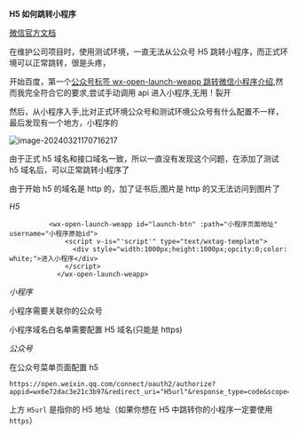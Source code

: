 **H5 如何跳转小程序**

[微信官方文档](https://developers.weixin.qq.com/doc/offiaccount/OA_Web_Apps/Wechat_Open_Tag.html)

在维护公司项目时，使用测试环境，一直无法从公众号 H5 跳转小程序，而正式环境可以正常跳转，很是头疼，

开始百度，第一个[公众号标签 wx-open-launch-weapp 跳转微信小程序介绍](https://developers.weixin.qq.com/community/develop/article/doc/000a26bd8c0be871a5ce8f12c50813),然而我完全符合它的要求,尝试手动调用 api 进入小程序,无用！裂开

然后，从小程序入手,比对正式环境公众号和测试环境公众号有什么配置不一样，最后发现有一个地方，小程序的

![image-20240321170716217](https://cdn.liboqiao.top/markdown/image-20240321170716217.png)

由于正式 h5 域名和接口域名一致，所以一直没有发现这个问题，在添加了测试 h5 域名后，可以正常跳转小程序了

由于开始 h5 的域名是 http 的，加了证书后,图片是 http 的又无法访问到图片了

_H5_

```
          <wx-open-launch-weapp id="launch-btn" :path="小程序页面地址" username="小程序原始id">
              <script v-is="'script'" type="text/wxtag-template">
                <div style="width:1000px;height:1000px;opcity:0;color: white;">进入小程序</div>
              </script>
            </wx-open-launch-weapp>
```

_小程序_

小程序需要关联你的公众号

小程序域名白名单需要配置 H5 域名(只能是 https)

_公众号_

在公众号菜单页面配置 h5

```
https://open.weixin.qq.com/connect/oauth2/authorize?appid=wx6e72dac3e21c3b97&redirect_uri="H5url"&response_type=code&scope=snsapi_userinfo&state=1#wechat_redirect
```

上方 `H5url` 是指你的 H5 地址（如果你想在 H5 中跳转你的小程序一定要使用`https`）
